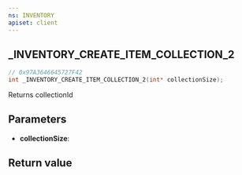 ```yaml
---
ns: INVENTORY
apiset: client
---
```

## _INVENTORY_CREATE_ITEM_COLLECTION_2

```c
// 0x97A3646645727F42
int _INVENTORY_CREATE_ITEM_COLLECTION_2(int* collectionSize);
```

Returns collectionId

## Parameters
* **collectionSize**:

## Return value

